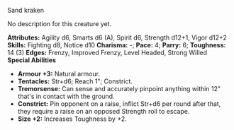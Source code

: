 Sand kraken

No description for this creature yet.

**Attributes:** Agility d6, Smarts d6 (A), Spirit d6, Strength d12+1,
Vigor d12+2
**Skills:** Fighting d8, Notice d10
**Charisma:** -; **Pace:** 4; **Parry:** 6; **Toughness:** 14 (3)
**Edges:** Frenzy, Improved Frenzy, Level Headed, Strong Willed
**Special Abilities**
- **Armour +3:** Natural armour.
- **Tentacles:** Str+d6; Reach 1"; Constrict.
- **Tremorsense:** Can sense and accurately pinpoint anything within
12" that's in contact with the ground.
- **Constrict:** Pin opponent on a raise, inflict Str+d6 per round after
that, they require a raise on an opposed Strength roll to escape.
- **Size +2:** Increases Toughness by +2.

